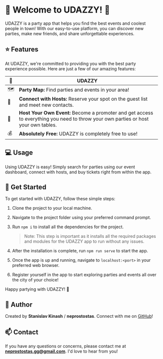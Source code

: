 # 🎉 Welcome to UDAZZY! 🎉

UDAZZY is a party app that helps you find the best events and coolest people in town! With our easy-to-use platform, you can discover new parties, make new friends, and share unforgettable experiences.

## ⭐ Features

At UDAZZY, we're committed to providing you with the best party experience possible. Here are just a few of our amazing features:

| 🥳  | UDAZZY                                                                                                                              |
|-----|-------------------------------------------------------------------------------------------------------------------------------------|
| 🗺️ | **Party Map:** Find parties and events in your area!                                                                                |
| 👥  | **Connect with Hosts:** Reserve your spot on the guest list and meet new contacts.                                                  |
| 🎉  | **Host Your Own Event:** Become a promoter and get access to everything you need to throw your own parties or host your own tables. |
| 💰  | **Absolutely Free:** UDAZZY is completely free to use!                                                                              |

## 💻 Usage

Using UDAZZY is easy! Simply search for parties using our event dashboard, connect with hosts, and buy tickets right from within the app.

## 🚀 Get Started

To get started with UDAZZY, follow these simple steps:

1. Clone the project to your local machine.
2. Navigate to the project folder using your preferred command prompt.
3. Run `npm i` to install all the dependencies for the project.

   > Note: This step is important as it installs all the required packages and modules for the UDAZZY app to run without any issues.

4. After the installation is complete, run `npm run serve` to start the app.
5. Once the app is up and running, navigate to `localhost:<port>` in your preferred web browser.
6. Register yourself in the app to start exploring parties and events all over the city of your choice!

Happy partying with UDAZZY! 🎉

## 👻 Author

Created by **Stanislav Kinash** / **neprostostas**. Connect with me on [GitHub](https://github.com/neprostostas)!

## 📫 Contact

If you have any questions or concerns, please contact me at **neprostostas.gg@gmail.com**. I'd love to hear from you!